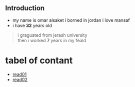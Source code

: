 

## Introduction
* my name is omar alsaket i borned in jordan i love mansaf 
* i have **32** years old  
> i graguated from jerash university   
 then i worked **7** years in my feald 

  # tabel of contant


 
* [read01](https://omar-alsaket.github.io/reading-note/)  
* [read02](https://omar-alsaket.github.io/reading-note/)
  
   
